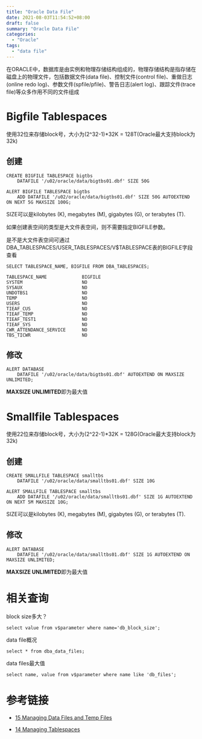 ```yaml
---
title: "Oracle Data File"
date: 2021-08-03T11:54:52+08:00
draft: false
summary: "Oracle Data File"
categories:
  - "Oracle"
tags:
  - "data file"
---
```


在ORACLE中，数据库是由实例和物理存储结构组成的，物理存储结构是指存储在磁盘上的物理文件，包括数据文件(data file)、控制文件(control file)、重做日志(online redo log)、参数文件(spfile/pfile)、警告日志(alert log)、跟踪文件(trace file)等众多作用不同的文件组成

# Bigfile Tablespaces

使用32位来存储block号，大小为(2^32-1)*32K = 128T(Oracle最大支持block为32k)

## 创建

```
CREATE BIGFILE TABLESPACE bigtbs 
    DATAFILE '/u02/oracle/data/bigtbs01.dbf' SIZE 50G
```

```
ALERT BIGFILE TABLESPACE bigtbs 
    ADD DATAFILE '/u02/oracle/data/bigtbs01.dbf' SIZE 50G AUTOEXTEND ON NEXT 5G MAXSIZE 100G;
```

SIZE可以是kilobytes (K), megabytes (M), gigabytes (G), or terabytes (T).

如果创建表空间的类型是大文件表空间，则不需要指定BIGFILE参数。

是不是大文件表空间可通过DBA_TABLESPACES/USER_TABLESPACES/V$TABLESPACE表的BIGFILE字段查看

```
SELECT TABLESPACE_NAME, BIGFILE FROM DBA_TABLESPACES;

TABLESPACE_NAME             BIGFILE
SYSTEM                      NO
SYSAUX                      NO
UNDOTBS1                    NO
TEMP                        NO
USERS                       NO
TIEAF_CUS                   NO
TIEAF_TEMP                  NO
TIEAF_TEST1                 NO
TIEAF_SYS                   NO
CWR_ATTENDANCE_SERVICE      NO
TBS_TICWR                   NO
```

## 修改

```
ALERT DATABASE 
    DATAFILE '/u02/oracle/data/bigtbs01.dbf' AUTOEXTEND ON MAXSIZE UNLIMITED;
```

**MAXSIZE UNLIMITED**即为最大值

# Smallfile Tablespaces

使用22位来存储block号，大小为(2^22-1)*32K = 128G(Oracle最大支持block为32k)

## 创建

```
CREATE SMALLFILE TABLESPACE smalltbs 
    DATAFILE '/u02/oracle/data/smalltbs01.dbf' SIZE 10G
```

```
ALERT SMALLFILE TABLESPACE smalltbs 
    ADD DATAFILE '/u02/oracle/data/smalltbs01.dbf' SIZE 1G AUTOEXTEND ON NEXT 5M MAXSIZE 10G;
```

SIZE可以是kilobytes (K), megabytes (M), gigabytes (G), or terabytes (T).

## 修改

```
ALERT DATABASE 
    DATAFILE '/u02/oracle/data/smalltbs01.dbf' SIZE 1G AUTOEXTEND ON MAXSIZE UNLIMITED;
```

**MAXSIZE UNLIMITED**即为最大值

# 相关查询

block size多大？

```
select value from v$parameter where name='db_block_size';
```

data file概况

```
select * from dba_data_files;
```

data files最大值

```
select name, value from v$parameter where name like 'db_files';
```

# 参考链接

- [15 Managing Data Files and Temp Files](https://docs.oracle.com/cd/E11882_01/server.112/e25494/dfiles.htm#ADMIN012)

- [14 Managing Tablespaces](https://docs.oracle.com/cd/E11882_01/server.112/e25494/tspaces.htm#ADMIN13316)

